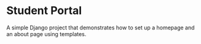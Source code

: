 # Student Portal

A simple Django project that demonstrates how to set up a homepage and an about page using templates.